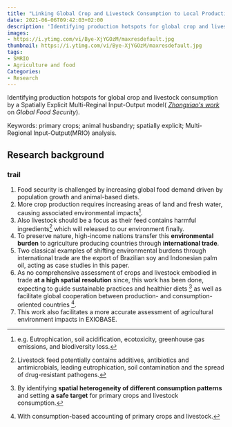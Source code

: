 ```yaml
---
title: "Linking Global Crop and Livestock Consumption to Local Production Hotspots"
date: 2021-06-06T09:42:03+02:00
description: 'Identifying production hotspots for global crop and livestock consumption by a Spatially Explicit Multi-Reginal Input-Output model'
images:
- https://i.ytimg.com/vi/Bye-XjYGOzM/maxresdefault.jpg
thumbnail: https://i.ytimg.com/vi/Bye-XjYGOzM/maxresdefault.jpg
tags:
- SMRIO
- Agriculture and food
Categories:
- Research
---
```


Identifying production hotspots for global crop and livestock consumption by a Spatially Explicit Multi-Reginal Input-Output model( *[Zhongxiao's work](https://www.sciencedirect.com/science/article/pii/S2211912419300276)* on *Global Food Security*).

Keywords: primary crops; animal husbandry; spatially explicit; Multi-Regional Input-Output(MRIO) analysis.

## Research background
### trail

1. Food security is challenged by increasing global food demand driven by population growth and animal-based diets.
2. More crop production requires increasing areas of land and fresh water, causing associated environmental impacts[^1].
3. Also livestock should be a focus as their feed contains harmful ingredients[^2] which will released to our environment finally.
4. To preserve nature, high-income nations transfer this **environmental burden** to agriculture producing countries through **international trade**.
5. Two classical examples of shifting environmental burdens through international trade are the export of Brazilian soy and Indonesian palm oil, acting as case studies in this paper.
6. As no comprehensive assessment of crops and livestock embodied in trade **at a high spatial resolution** since, this work has been done, expecting to guide sustainable practices and healthier diets [^3] as well as facilitate global cooperation between production- and consumption-oriented countries [^4].
7. This work also facilitates a more accurate assessment of agricultural environment impacts in EXIOBASE.
[^1]: e.g. Eutrophication, soil acidification, ecotoxicity, greenhouse gas emissions, and biodiversity loss.
[^2]: Livestock feed potentially contains additives, antibiotics and antimicrobials, leading eutrophication, soil contamination and the spread of drug-resistant pathogens.
[^3]: By identifying **spatial heterogeneity of different consumption patterns** and setting **a safe target** for primary crops and livestock consumption.
[^4]: With consumption-based accounting of primary crops and livestock.
